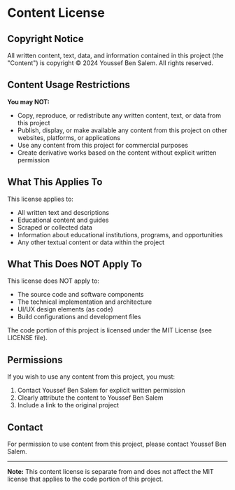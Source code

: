# Content License

## Copyright Notice

All written content, text, data, and information contained in this project (the "Content") is copyright © 2024 Youssef Ben Salem. All rights reserved.

## Content Usage Restrictions

**You may NOT:**

- Copy, reproduce, or redistribute any written content, text, or data from this project
- Publish, display, or make available any content from this project on other websites, platforms, or applications
- Use any content from this project for commercial purposes
- Create derivative works based on the content without explicit written permission

## What This Applies To

This license applies to:
- All written text and descriptions
- Educational content and guides
- Scraped or collected data
- Information about educational institutions, programs, and opportunities
- Any other textual content or data within the project

## What This Does NOT Apply To

This license does NOT apply to:
- The source code and software components
- The technical implementation and architecture
- UI/UX design elements (as code)
- Build configurations and development files

The code portion of this project is licensed under the MIT License (see LICENSE file).

## Permissions

If you wish to use any content from this project, you must:
1. Contact Youssef Ben Salem for explicit written permission
2. Clearly attribute the content to Youssef Ben Salem
3. Include a link to the original project

## Contact

For permission to use content from this project, please contact Youssef Ben Salem.

---

**Note:** This content license is separate from and does not affect the MIT license that applies to the code portion of this project. 